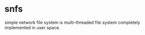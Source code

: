 snfs
====

simple network file system is multi-threaded file system completely implemented in user space. 
